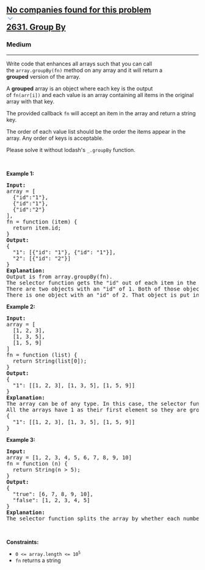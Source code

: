 <h2><a href="https://leetcode.com/problems/group-by/"><div id="big-omega-company-tags"><div id="big-omega-topbar"><div class="companyTagsContainer" style="overflow-x: scroll; flex-wrap: nowrap;"><div class="companyTagsContainer--tag">No companies found for this problem</div></div><div class="companyTagsContainer--chevron"><div><svg version="1.1" id="icon" xmlns="http://www.w3.org/2000/svg" xmlns:xlink="http://www.w3.org/1999/xlink" x="0px" y="0px" viewBox="0 0 32 32" fill="#4087F1" xml:space="preserve" style="width: 20px;"><polygon points="16,22 6,12 7.4,10.6 16,19.2 24.6,10.6 26,12 "></polygon><rect id="_x3C_Transparent_Rectangle_x3E_" class="st0" fill="none" width="32" height="32"></rect></svg></div></div></div></div>2631. Group By</a></h2><h3>Medium</h3><hr><div><p>Write code that enhances all arrays such that you can call the&nbsp;<code>array.groupBy(fn)</code>&nbsp;method on any array and it will return a <strong>grouped</strong>&nbsp;version of the array.</p>

<p>A&nbsp;<strong>grouped</strong>&nbsp;array is an object where each&nbsp;key&nbsp;is&nbsp;the output of&nbsp;<code>fn(arr[i])</code>&nbsp;and each&nbsp;value is an array containing all items in the original array with that key.</p>

<p>The provided callback&nbsp;<code>fn</code>&nbsp;will accept an item in the array and return a string key.</p>

<p>The order of each value list should be the order the items&nbsp;appear in the array. Any order of keys is acceptable.</p>

<p>Please solve it without lodash's&nbsp;<code>_.groupBy</code> function.</p>

<p>&nbsp;</p>
<p><strong class="example">Example 1:</strong></p>

<pre><strong>Input:</strong> 
array = [
&nbsp; {"id":"1"},
&nbsp; {"id":"1"},
&nbsp; {"id":"2"}
], 
fn = function (item) { 
&nbsp; return item.id; 
}
<strong>Output:</strong> 
{ 
&nbsp; "1": [{"id": "1"}, {"id": "1"}], &nbsp; 
&nbsp; "2": [{"id": "2"}] 
}
<strong>Explanation:</strong>
Output is from array.groupBy(fn).
The selector function gets the "id" out of each item in the array.
There are two objects with an "id" of 1. Both of those objects are put in the first array.
There is one object with an "id" of 2. That object is put in the second array.
</pre>

<p><strong class="example">Example 2:</strong></p>

<pre><strong>Input:</strong> 
array = [
&nbsp; [1, 2, 3],
&nbsp; [1, 3, 5],
&nbsp; [1, 5, 9]
]
fn = function (list) { 
&nbsp; return String(list[0]); 
}
<strong>Output:</strong> 
{ 
&nbsp; "1": [[1, 2, 3], [1, 3, 5], [1, 5, 9]] 
}
<strong>Explanation:</strong>
The array can be of any type. In this case, the selector function defines the key as being the first element in the array. 
All the arrays have 1 as their first element so they are grouped together.
{
  "1": [[1, 2, 3], [1, 3, 5], [1, 5, 9]]
}
</pre>

<p><strong class="example">Example 3:</strong></p>

<pre><strong>Input:</strong> 
array = [1, 2, 3, 4, 5, 6, 7, 8, 9, 10]
fn = function (n) { 
&nbsp; return String(n &gt; 5);
}
<strong>Output:</strong>
{
&nbsp; "true": [6, 7, 8, 9, 10],
&nbsp; "false": [1, 2, 3, 4, 5]
}
<strong>Explanation:</strong>
The selector function splits the array by whether each number is greater than 5.
</pre>

<p>&nbsp;</p>
<p><strong>Constraints:</strong></p>

<ul>
	<li><code>0 &lt;= array.length &lt;= 10<sup>5</sup></code></li>
	<li><code>fn</code> returns a string</li>
</ul>
</div>